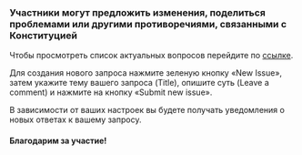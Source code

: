 ### Участники могут предложить изменения, поделиться проблемами или другими противоречиями, связанными с Конституцией

Чтобы просмотреть список актуальных вопросов перейдите по [ссылке](https://github.com/cactus-vision/constitution/issues). 

Для создания нового запроса нажмите зеленую кнопку «New Issue», затем укажите тему вашего запроса (Title), опишите суть (Leave a comment) и нажмите на кнопку «Submit new issue».

В зависимости от ваших настроек вы будете получать уведомления о новых ответах к вашему запросу.

#### Благодарим за участие!
